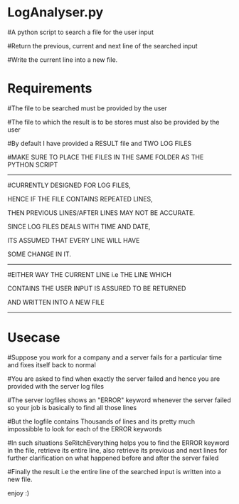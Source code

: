 # LogAnalyser.py
#A python script to search a file for the user input


#Return the previous, current and next line of the searched input


#Write the current line into a new file.



# Requirements
#The file to be searched must be provided by the user


#The file to which the result is to be stores must also be provided by the user


#By default I have provided a RESULT file and TWO LOG FILES


#MAKE SURE TO PLACE THE FILES IN THE SAME FOLDER AS THE PYTHON SCRIPT

-----------------------------------------------------------------------------------------------

#CURRENTLY DESIGNED FOR LOG FILES, 

HENCE IF THE FILE CONTAINS REPEATED LINES,

THEN PREVIOUS LINES/AFTER LINES MAY NOT BE ACCURATE.

SINCE LOG FILES DEALS WITH TIME AND DATE,

ITS ASSUMED THAT EVERY LINE WILL HAVE

SOME CHANGE IN IT.

-------------------------------------------------------------------------------------------------

#EITHER WAY THE CURRENT LINE i.e THE LINE WHICH

CONTAINS THE USER INPUT IS ASSURED TO BE RETURNED

AND WRITTEN INTO A NEW FILE

-------------------------------------------------------------------------------------------------




# Usecase
#Suppose you work for a company and a server fails for a particular time
 and fixes itself back to normal
 
 
#You are asked to find when exactly the server failed and hence you are
 provided with the server log files
 
 
#The server logfiles shows an "ERROR" keyword whenever the server failed
 so your job is basically to find all those lines
 
 
#But the logfile contains Thousands of lines and its pretty much impossibble
 to look for each of the ERROR keywords
 
 
#In such situations SeRitchEverything helps you to find the ERROR keyword 
 in the file, retrieve its entire line, also retrieve its previous and next lines
 for further clarification on what happened before and after the server failed
 
 
#Finally the result i.e the entire line of the searched input is written into 
 a new file.
 
 
 enjoy :)
  



